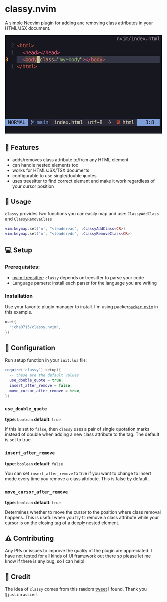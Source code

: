 # classy.nvim

A simple Neovim plugin for adding and removing class attributes in your HTML/JSX document.

![classy](./extra/classy.gif)

## 💫 Features

- adds/removes class attribute to/from any HTML element
- can handle nested elements too
- works for HTML/JSX/TSX documents
- configurable to use single/double quotes
- uses treesitter to find correct element and make it work regardless of your cursor position

## 🔦 Usage

`classy` provides two functions you can easily map and use: `ClassyAddClass` and `ClassyRemoveClass`

```lua
vim.keymap.set('n', "<leader>ac", :ClassyAddClass<CR>)
vim.keymap.set('n', "<leader>dc", :ClassyRemoveClass<CR>)
```

## 💻 Setup

### Prerequisites:

- [nvim-treesitter](https://github.com/nvim-treesitter/nvim-treesitter): `classy` depends on treesitter to parse your code
- Language parsers: install each parser for the language you are writing

### Installation

Use your favorite plugin manager to install.
I'm using packer[`packer.nvim`](https://github.com/wbthomason/packer.nvim) in this example.

```lua
use({
  "jcha0713/classy.nvim",
})
```

## 🧮 Configuration

Run setup function in your `init.lua` file:

```lua
require('classy').setup({
  -- these are the default values
  use_double_quote = true,
  insert_after_remove = false,
  move_cursor_after_remove = true,
})
```

### `use_double_quote`

**type**: `boolean`
**default**: `true`

If this is set to `false`, then `classy` uses a pair of single quotation marks instead of double when adding a new class attribute to the tag. The default is set to true.

### `insert_after_remove`

**type**: `boolean`
**default**: `false`

You can set `insert_after_remove` to true if you want to change to insert mode every time you remove a class attribute. This is false by default.

### `move_cursor_after_remove`

**type**: `boolean`
**default**: `true`

Determines whether to move the cursor to the position where class removal happens. This is useful when you try to remove a class attribute while your cursor is on the closing tag of a deeply nested element.

## ⚠️ Contributing

Any PRs or issues to improve the quality of the plugin are appreciated. I have not tested for all kinds of UI framework out there so please let me know if there is any bug, so I can help!

## 🙏 Credit

The idea of `classy` comes from this random [tweet](https://twitter.com/justinrassier/status/1584632886938173441?s=20&t=kixISG6hBcPfFhXPnJFRqA) I found. Thank you `@justinrassier`!
